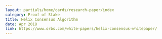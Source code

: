 ```yaml
---
layout: partials/home/cards/research-paper/index
category: Proof of Stake
title: Helix Consensus Algorithm
date: Apr 2018
link: https://www.orbs.com/white-papers/helix-consensus-whitepaper/
---
```

